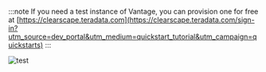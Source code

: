 :::note
If you need a test instance of Vantage, you can provision one for free at [https://clearscape.teradata.com](https://clearscape.teradata.com/sign-in?utm_source=dev_portal&utm_medium=quickstart_tutorial&utm_campaign=quickstarts)
:::

![test](../images/run-vantage/boot-manager-menu.png)